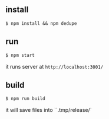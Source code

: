 ## install

```
$ npm install && npm dedupe
```

## run

```bash
$ npm start
```

it runs server at `http://localhost:3001/`

## build

```bash
$ npm run build
```

it will save files into ``.tmp/release/`